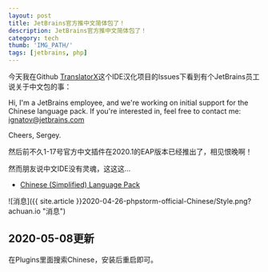 ```yaml
---
layout: post
title: JetBrains官方推中文简体包了！
description: JetBrains官方推中文简体包了！
category: tech
thumb: 'IMG_PATH/'
tags: [jetbrains, php]
---
```


今天我在Github [TranslatorX](https://github.com/pingfangx/TranslatorX)这个IDE汉化项目的Issues下看到有个JetBrains员工说关于中文包的事：



Hi, I'm a JetBrains employee, and we're working on initial support for the Chinese language pack. If you're interested in, feel free to contact me: [ignatov@jetbrains.com](mailto:ignatov@jetbrains.com)

Cheers, Sergey.



然后前不久1-17号官方中文插件在2020.1的EAP版本已经推出了，相见恨晚啊！

然而朋友说中文IDE没有灵魂，这这这...



- [Chinese (Simplified) Language Pack](https://plugins.jetbrains.com/plugin/13710-chinese-simplified-language-pack)



![消息]({{ site.article }}2020-04-26-phpstorm-official-Chinese/Style.png?achuan.io "消息")



## 2020-05-08更新

在Plugins里面搜索Chinese，安装后重启即可。